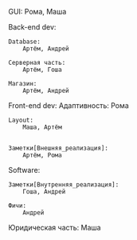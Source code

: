 GUI:
    Рома, Маша

Back-end dev:
    
    Database:
        Артём, Андрей
    
    Серверная часть:
        Артём, Гоша
    
    Магазин:
        Артём, Андрей
    

Front-end dev:
    Адаптивность:
        Рома
    
    Layout:
        Маша, Артём
        
    
    Заметки[Внешняя_реализация]:
        Артём, Рома

Software:
    
    Заметки[Внутренняя_реализация]:
        Гоша, Андрей

    Фичи:
        Андрей
    
    
Юридическая часть:
    Маша